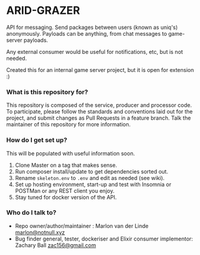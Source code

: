 # ARID-GRAZER #
API for messaging. Send packages between users (known as uniq's) anonymously. Payloads can be anything, from chat messages to game-server payloads.

Any external consumer would be useful for notifications, etc, but is not needed.

Created this for an internal game server project, but it is open for extension :)

### What is this repository for? ###

This repository is composed of the service, producer and processor code. To participate, please follow the standards and conventions laid out for the project, and submit changes as Pull Requests in a feature branch. Talk the maintainer of this repository for more information.

### How do I get set up? ###

This will be populated with useful information soon.

1. Clone Master on a tag that makes sense.
2. Run composer install/update to get dependencies sorted out.
3. Rename `skeleton.env` to `.env` and edit as needed (see wiki).
4. Set up hosting environment, start-up and test with Insomnia or POSTMan or any REST client you enjoy.
5. Stay tuned for docker version of the API.

### Who do I talk to? ###

* Repo owner/author/maintainer : Marlon van der Linde <marlon@notnull.xyz>
* Bug finder general, tester, dockeriser and Elixir consumer implementor: Zachary Ball <zac156@gmail.com>
